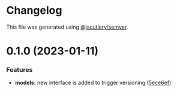 # Changelog

This file was generated using [@jscutlery/semver](https://github.com/jscutlery/semver).

# 0.1.0 (2023-01-11)


### Features

* **models:** new interface is added to trigger versioning ([5ece6ef](https://github.com/csaszika/auto-versioning-ex/commit/5ece6ef1c383092f486cf33ea80fa6b7354abac7))

